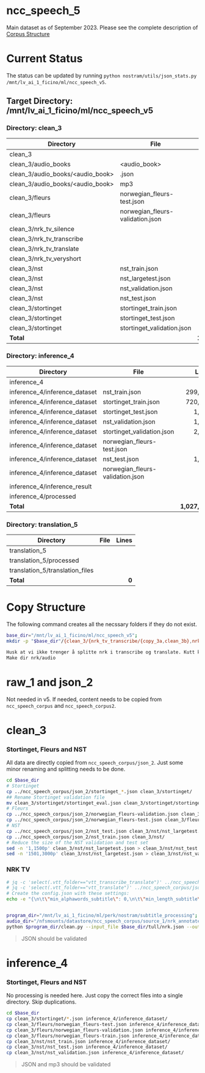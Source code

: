 # ncc_speech_5
Main dataset as of September 2023. Please see the complete description of [Corpus Structure](corpus_structure.md)

# Current Status
The status can be updated by running ```python nostram/utils/json_stats.py /mnt/lv_ai_1_ficino/ml/ncc_speech_v5```.

## Target Directory: /mnt/lv_ai_1_ficino/ml/ncc_speech_v5
### Directory: clean_3
| Directory | File | Lines     |
| --------- | ---- | ---------:|
| clean_3 | <empty> | <empty>    |
| clean_3/audio_books | <audio_book> |        981 |
| clean_3/audio_books/<audio_book> | <audiobook>.json |        981 |
| clean_3/audio_books/<audio_book> | mp3 |        <relative to audio_book> |
| clean_3/fleurs | norwegian_fleurs-test.json |        357 |
| clean_3/fleurs | norwegian_fleurs-validation.json |        163 |
| clean_3/nrk_tv_silence | <empty> | <empty>    |
| clean_3/nrk_tv_transcribe | <empty> | <empty>    |
| clean_3/nrk_tv_translate | <empty> | <empty>    |
| clean_3/nrk_tv_veryshort | <empty> | <empty>    |
| clean_3/nst | nst_train.json |    299,114 |
| clean_3/nst | nst_largetest.json |     63,088 |
| clean_3/nst | nst_validation.json |      1,500 |
| clean_3/nst | nst_test.json |      1,500 |
| clean_3/stortinget | stortinget_train.json |    720,870 |
| clean_3/stortinget | stortinget_test.json |      1,872 |
| clean_3/stortinget | stortinget_validation.json |      2,041 |
| **Total** |      | **1,090,505** |

### Directory: inference_4
| Directory | File | Lines     |
| --------- | ---- | ---------:|
| inference_4 | <empty> | <empty>    |
| inference_4/inference_dataset | nst_train.json |    299,114 |
| inference_4/inference_dataset | stortinget_train.json |    720,870 |
| inference_4/inference_dataset | stortinget_test.json |      1,872 |
| inference_4/inference_dataset | nst_validation.json |      1,500 |
| inference_4/inference_dataset | stortinget_validation.json |      2,041 |
| inference_4/inference_dataset | norwegian_fleurs-test.json |        357 |
| inference_4/inference_dataset | nst_test.json |      1,500 |
| inference_4/inference_dataset | norwegian_fleurs-validation.json |        163 |
| inference_4/inference_result | <empty> | <empty>    |
| inference_4/processed | <empty> | <empty>    |
| **Total** |      | **1,027,417** |

### Directory: translation_5
| Directory | File | Lines     |
| --------- | ---- | ---------:|
| translation_5 | <empty> | <empty>    |
| translation_5/processed | <empty> | <empty>    |
| translation_5/translation_files | <empty> | <empty>    |
| **Total** |      | **0** |

# Copy Structure
The following command creates all the necssary folders if they do not exist.

```bash
base_dir="/mnt/lv_ai_1_ficino/ml/ncc_speech_v5";
mkdir -p "$base_dir"/{clean_3/{nrk_tv_transcribe/{copy_3a,clean_3b},nrk_tv_translate/{copy_3a,clean_3b},nrk_tv_veryshort/{copy_3a,clean_3b},nrk_tv_silence/{copy_3a,clean_3b},stortinget,fleurs,nst,stortinget},inference_4/{inference_dataset,inference_result,processed},translation_5/{translation_files,processed}}

Husk at vi ikke trenger å splitte nrk i transcribe og translate. Kutt kataloger.
Make dir nrk/audio
```

# raw_1 and json_2
Not needed in v5. If needed, content needs to be copied from ```ncc_speech_corpus``` and ```ncc_speech_corpus2```.

# clean_3

### Stortinget, Fleurs and NST
All data are directly copied from ```ncc_speech_corpus/json_2```. Just some minor renaming and splitting needs to be done.
```bash
cd $base_dir
# Stortinget
cp ../ncc_speech_corpus/json_2/stortinget_*.json clean_3/stortinget/
## Rename Stortinget validation file
mv clean_3/stortinget/stortinget_eval.json clean_3/stortinget/stortinget_validation.json
# Fleurs
cp ../ncc_speech_corpus/json_2/norwegian_fleurs-validation.json clean_3/fleurs/
cp ../ncc_speech_corpus/json_2/norwegian_fleurs-test.json clean_3/fleurs/
# NST
cp ../ncc_speech_corpus/json_2/nst_test.json clean_3/nst/nst_largetest.json
cp ../ncc_speech_corpus/json_2/nst_train.json clean_3/nst/
# Reduce the size of the NST validation and test set
sed -n '1,1500p' clean_3/nst/nst_largetest.json > clean_3/nst/nst_test.json
sed -n '1501,3000p' clean_3/nst/nst_largetest.json > clean_3/nst/nst_validation.json
```

### NRK TV
```bash
# jq -c 'select(.vtt_folder=="vtt_transcribe_translate")' ../ncc_speech_corpus/json_2/nrk.json > clean_3/nrk_tv_transcribe/copy_3a/nrk_tv_transcribe_all.json
# jq -c 'select(.vtt_folder=="vtt_translate")' ../ncc_speech_corpus/json_2/nrk.json > clean_3/nrk_tv_translate/copy_3a/nrk_tv_translate_all.json
# Create the config.json with these settings:
echo -e "{\n\t\"min_alphawords_subtitle\": 0,\n\t\"min_length_subtitle\": 1,\n\t\"min_words_subtitle\": 0,\n\t\"normalise_unicode\": true,\n\t\"drop_subtitles_with_encoding_errors\": true,\n\t\"drop_subtitles_with_curly_brackets\": true,\n\t\"simultaneous_subtitles\": \"delete\",\n\t\"task\": [\"transcribe\", \"translate\"],\n\t\"drop_italics\": true,\n\t\"drop_inaudible\": true,\n\t\"drop_invalid_durations\": true,\n\t\"merge_subtitles\": true,\n\t\"drop_multiple_speakers\": false,\n\t\"combine_continued_sentences\": false,\n\t\"make_bigger_segments\": true,\n\t\"target_duration_seconds\": 28,\n\t\"max_duration_seconds\": 30,\n\t\"pad_with_silence\": true,\n\t\"add_empty_captions\": true,\n\t\"detect_lang_text\": true,\n\t\"allow_lang_text\": [\"nob\", \"nno\"],\n\t\"remove_cpossible\": true,\n\t\"max_separation_seconds\": 5\n}" > $base_dir/clean_3/nrk_tv/config.json


program_dir="/mnt/lv_ai_1_ficino/ml/perk/nostram/subtitle_processing";
audio_dir="/nfsmounts/datastore/ncc_speech_corpus/source_1/nrk_annotated/";
python $program_dir/clean.py --input_file $base_dir/tull/nrk.json --output_folder $base_dir/clean_3/nrk_tv --audio_input_folder $audio_dir  --audio_output_folder $base_dir/clean_3/nrk_tv/audio/

```

> JSON should be validated

# inference_4
### Stortinget, Fleurs and NST
No processing is needed here. Just copy the correct files into a single directory. Skip duplications.

```bash
cd $base_dir
cp clean_3/stortinget/*.json inference_4/inference_dataset/
cp clean_3/fleurs/norwegian_fleurs-test.json inference_4/inference_dataset/norwegian_fleurs_test.json
cp clean_3/fleurs/norwegian_fleurs-validation.json inference_4/inference_dataset/norwegian_fleurs_validation.json
cp clean_3/fleurs/norwegian_fleurs-train.json inference_4/inference_dataset/norwegian_fleurs_train.json
cp clean_3/nst/nst_train.json inference_4/inference_dataset/
cp clean_3/nst/nst_test.json inference_4/inference_dataset/
cp clean_3/nst/nst_validation.json inference_4/inference_dataset/
```
> JSON and mp3 should be validated

